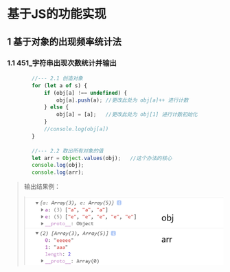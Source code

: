 # 基于JS的功能实现



## 1  基于对象的出现频率统计法

### 1.1  451_字符串出现次数统计并输出

```js
		//--- 2.1 创造对象
		for (let a of s) {
            if (obj[a] !== undefined) {
                obj[a].push(a); //更改此处为 obj[a]++ 进行计数
            } else {
                obj[a] = [a];   //更改此处为 obj[1] 进行计数初始化
            }
            //console.log(obj[a])
        }

        //--- 2.2 取出所有对象的值
        let arr = Object.values(obj);	//这个办法的核心
        console.log(obj);
        console.log(arr);
```

> 输出结果例：
>
> ![image-20210127141054930](MarkDownPictures/image-20210127141054930.png)

 